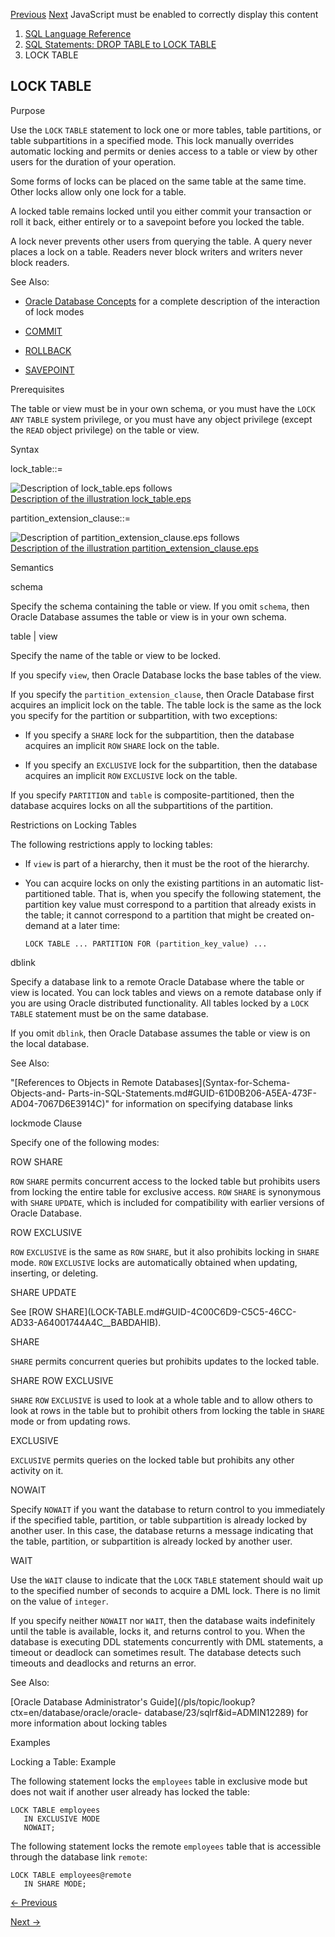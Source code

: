 [Previous](INSERT.md) [Next](SQL-Statements-MERGE-to-UPDATE.md) JavaScript
must be enabled to correctly display this content

  1. [SQL Language Reference ](index.md)
  2. [SQL Statements: DROP TABLE to LOCK TABLE](SQL-Statements-DROP-TABLE-to-LOCK-TABLE.md)
  3. LOCK TABLE 

## LOCK TABLE

Purpose

Use the `LOCK` `TABLE` statement to lock one or more tables, table partitions,
or table subpartitions in a specified mode. This lock manually overrides
automatic locking and permits or denies access to a table or view by other
users for the duration of your operation.

Some forms of locks can be placed on the same table at the same time. Other
locks allow only one lock for a table.

A locked table remains locked until you either commit your transaction or roll
it back, either entirely or to a savepoint before you locked the table.

A lock never prevents other users from querying the table. A query never
places a lock on a table. Readers never block writers and writers never block
readers.

See Also:

  * [Oracle Database Concepts](/pls/topic/lookup?ctx=en/database/oracle/oracle-database/23/sqlrf&id=CNCPT020) for a complete description of the interaction of lock modes 

  * [COMMIT](COMMIT.md#GUID-6CD5C9A7-54B9-4FA2-BA3C-D6B4492B9EE2)

  * [ROLLBACK](ROLLBACK.md#GUID-94551F0C-A47F-43DE-BC68-9B1C1ED38C93)

  * [SAVEPOINT](SAVEPOINT.md#GUID-78EEA746-0021-42E8-9971-3BA6DFFEE794)

Prerequisites

The table or view must be in your own schema, or you must have the `LOCK`
`ANY` `TABLE` system privilege, or you must have any object privilege (except
the `READ` object privilege) on the table or view.

Syntax

lock_table::=

![Description of lock_table.eps
follows](https://docs.oracle.com/en/database/oracle/oracle-database/23/sqlrf/img/lock_table.gif)  
[Description of the illustration lock_table.eps](img_text/lock_table.md)

partition_extension_clause::=

![Description of partition_extension_clause.eps
follows](https://docs.oracle.com/en/database/oracle/oracle-database/23/sqlrf/img/partition_extension_clause.gif)  
[Description of the illustration
partition_extension_clause.eps](img_text/partition_extension_clause.md)

Semantics

schema

Specify the schema containing the table or view. If you omit `schema`, then
Oracle Database assumes the table or view is in your own schema.

table | view 

Specify the name of the table or view to be locked.

If you specify `view`, then Oracle Database locks the base tables of the view.

If you specify the `partition_extension_clause`, then Oracle Database first
acquires an implicit lock on the table. The table lock is the same as the lock
you specify for the partition or subpartition, with two exceptions:

  * If you specify a `SHARE` lock for the subpartition, then the database acquires an implicit `ROW` `SHARE` lock on the table. 

  * If you specify an `EXCLUSIVE` lock for the subpartition, then the database acquires an implicit `ROW` `EXCLUSIVE` lock on the table. 

If you specify `PARTITION` and `table` is composite-partitioned, then the
database acquires locks on all the subpartitions of the partition.

Restrictions on Locking Tables

The following restrictions apply to locking tables:

  * If `view` is part of a hierarchy, then it must be the root of the hierarchy. 

  * You can acquire locks on only the existing partitions in an automatic list-partitioned table. That is, when you specify the following statement, the partition key value must correspond to a partition that already exists in the table; it cannot correspond to a partition that might be created on-demand at a later time:
    
        LOCK TABLE ... PARTITION FOR (partition_key_value) ...

dblink

Specify a database link to a remote Oracle Database where the table or view is
located. You can lock tables and views on a remote database only if you are
using Oracle distributed functionality. All tables locked by a `LOCK` `TABLE`
statement must be on the same database.

If you omit `dblink`, then Oracle Database assumes the table or view is on the
local database.

See Also:

"[References to Objects in Remote Databases](Syntax-for-Schema-Objects-and-
Parts-in-SQL-Statements.md#GUID-61D0B206-A5EA-473F-AD04-7067D6E3914C)" for
information on specifying database links

lockmode Clause

Specify one of the following modes:

ROW SHARE

`ROW` `SHARE` permits concurrent access to the locked table but prohibits
users from locking the entire table for exclusive access. `ROW` `SHARE` is
synonymous with `SHARE` `UPDATE`, which is included for compatibility with
earlier versions of Oracle Database.

ROW EXCLUSIVE

`ROW` `EXCLUSIVE` is the same as `ROW` `SHARE`, but it also prohibits locking
in `SHARE` mode. `ROW` `EXCLUSIVE` locks are automatically obtained when
updating, inserting, or deleting.

SHARE UPDATE

See [ROW SHARE](LOCK-TABLE.md#GUID-4C00C6D9-C5C5-46CC-
AD33-A64001744A4C__BABDAHIB).

SHARE

`SHARE` permits concurrent queries but prohibits updates to the locked table.

SHARE ROW EXCLUSIVE

`SHARE` `ROW` `EXCLUSIVE` is used to look at a whole table and to allow others
to look at rows in the table but to prohibit others from locking the table in
`SHARE` mode or from updating rows.

EXCLUSIVE

`EXCLUSIVE` permits queries on the locked table but prohibits any other
activity on it.

NOWAIT

Specify `NOWAIT` if you want the database to return control to you immediately
if the specified table, partition, or table subpartition is already locked by
another user. In this case, the database returns a message indicating that the
table, partition, or subpartition is already locked by another user.

WAIT

Use the `WAIT` clause to indicate that the `LOCK` `TABLE` statement should
wait up to the specified number of seconds to acquire a DML lock. There is no
limit on the value of `integer`.

If you specify neither `NOWAIT` nor `WAIT`, then the database waits
indefinitely until the table is available, locks it, and returns control to
you. When the database is executing DDL statements concurrently with DML
statements, a timeout or deadlock can sometimes result. The database detects
such timeouts and deadlocks and returns an error.

See Also:

[Oracle Database Administrator's
Guide](/pls/topic/lookup?ctx=en/database/oracle/oracle-
database/23/sqlrf&id=ADMIN12289) for more information about locking tables

Examples

Locking a Table: Example

The following statement locks the `employees` table in exclusive mode but does
not wait if another user already has locked the table:

    
    
    LOCK TABLE employees
       IN EXCLUSIVE MODE 
       NOWAIT; 
    

The following statement locks the remote `employees` table that is accessible
through the database link `remote`:

    
    
    LOCK TABLE employees@remote 
       IN SHARE MODE;


[← Previous](INSERT.md)

[Next →](SQL-Statements-MERGE-to-UPDATE.md)
